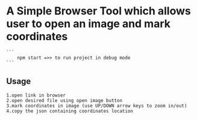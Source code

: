 # A Simple Browser Tool which allows user to open an image and mark coordinates

    ```
    	npm start =>> to run project in debug mode
    ```

## Usage

    1.open link in browser
    2.open desired file using open image button
    3.mark coordinates in image (use UP/DOWN arrow keys to zoom in/out)
    4.copy the json containing coordinates location
